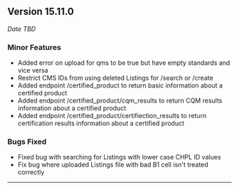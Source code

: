
## Version 15.11.0
_Date TBD_

### Minor Features
* Added error on upload for qms to be true but have empty standards and vice versa
* Restrict CMS IDs from using deleted Listings for /search or /create
* Added endpoint /certified_product to return basic information about a certified product
* Added endpoint /certified_product/cqm_results to return CQM results information about a certified product
* Added endpoint /certified_product/certifiection_results to return certification results information about a certified product

### Bugs Fixed
* Fixed bug with searching for Listings with lower case CHPL ID values
* Fix bug where uploaded Listings file with bad B1 cell isn't treated correctly

---

